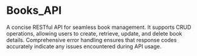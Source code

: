# Books_API
A concise RESTful API for seamless book management. It supports CRUD operations, allowing users to create, retrieve, update, and delete book details. Comprehensive error handling ensures that response codes accurately indicate any issues encountered during API usage.
